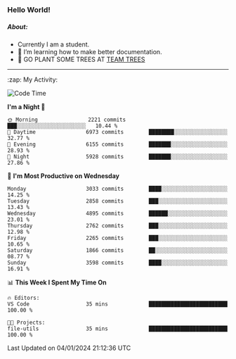 ### Hello World!

##### About:
- Currently I am a student.
- 🌱 I’m learning how to make better documentation.
- 🌱 GO PLANT SOME TREES AT [TEAM TREES](https://teamtrees.org/)

---
  <summary>:zap: My Activity:</summary>
  
<!--START_SECTION:waka-->
![Code Time](http://img.shields.io/badge/Code%20Time-1%2C268%20hrs%2025%20mins-blue)

**I'm a Night 🦉** 

```text
🌞 Morning                2221 commits        ███░░░░░░░░░░░░░░░░░░░░░░   10.44 % 
🌆 Daytime                6973 commits        ████████░░░░░░░░░░░░░░░░░   32.77 % 
🌃 Evening                6155 commits        ███████░░░░░░░░░░░░░░░░░░   28.93 % 
🌙 Night                  5928 commits        ███████░░░░░░░░░░░░░░░░░░   27.86 % 
```
📅 **I'm Most Productive on Wednesday** 

```text
Monday                   3033 commits        ████░░░░░░░░░░░░░░░░░░░░░   14.25 % 
Tuesday                  2858 commits        ███░░░░░░░░░░░░░░░░░░░░░░   13.43 % 
Wednesday                4895 commits        ██████░░░░░░░░░░░░░░░░░░░   23.01 % 
Thursday                 2762 commits        ███░░░░░░░░░░░░░░░░░░░░░░   12.98 % 
Friday                   2265 commits        ███░░░░░░░░░░░░░░░░░░░░░░   10.65 % 
Saturday                 1866 commits        ██░░░░░░░░░░░░░░░░░░░░░░░   08.77 % 
Sunday                   3598 commits        ████░░░░░░░░░░░░░░░░░░░░░   16.91 % 
```


📊 **This Week I Spent My Time On** 

```text
🔥 Editors: 
VS Code                  35 mins             █████████████████████████   100.00 % 

🐱‍💻 Projects: 
file-utils               35 mins             █████████████████████████   100.00 % 
```


 Last Updated on 04/01/2024 21:12:36 UTC
<!--END_SECTION:waka-->
